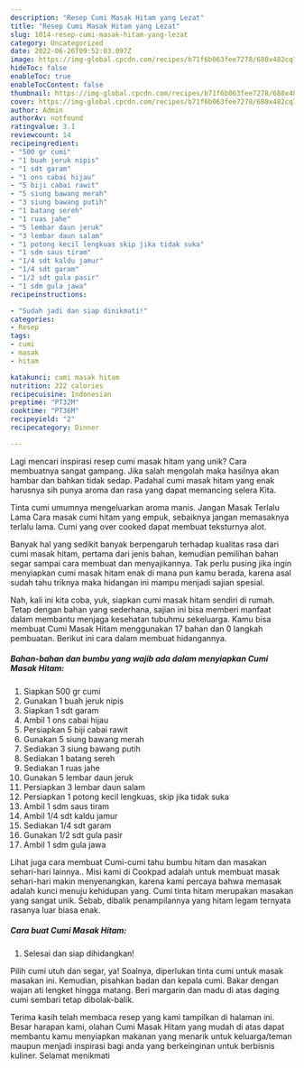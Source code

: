 ```yaml
---
description: "Resep Cumi Masak Hitam yang Lezat"
title: "Resep Cumi Masak Hitam yang Lezat"
slug: 1014-resep-cumi-masak-hitam-yang-lezat
category: Uncategorized
date: 2022-06-26T09:52:03.097Z
image: https://img-global.cpcdn.com/recipes/b71f6b063fee7278/680x482cq70/cumi-masak-hitam-foto-resep-utama.jpg
hideToc: false
enableToc: true
enableTocContent: false
thumbnail: https://img-global.cpcdn.com/recipes/b71f6b063fee7278/680x482cq70/cumi-masak-hitam-foto-resep-utama.jpg
cover: https://img-global.cpcdn.com/recipes/b71f6b063fee7278/680x482cq70/cumi-masak-hitam-foto-resep-utama.jpg
author: Admin
authorAv: notfound
ratingvalue: 3.1
reviewcount: 14
recipeingredient:
- "500 gr cumi"
- "1 buah jeruk nipis"
- "1 sdt garam"
- "1 ons cabai hijau"
- "5 biji cabai rawit"
- "5 siung bawang merah"
- "3 siung bawang putih"
- "1 batang sereh"
- "1 ruas jahe"
- "5 lembar daun jeruk"
- "3 lembar daun salam"
- "1 potong kecil lengkuas skip jika tidak suka"
- "1 sdm saus tiram"
- "1/4 sdt kaldu jamur"
- "1/4 sdt garam"
- "1/2 sdt gula pasir"
- "1 sdm gula jawa"
recipeinstructions:

- "Sudah jadi dan siap dinikmati!"
categories:
- Resep
tags:
- cumi
- masak
- hitam

katakunci: cumi masak hitam 
nutrition: 222 calories
recipecuisine: Indonesian
preptime: "PT32M"
cooktime: "PT36M"
recipeyield: "2"
recipecategory: Dinner

---
```





Lagi mencari inspirasi resep cumi masak hitam yang unik? Cara membuatnya sangat gampang. Jika salah mengolah maka hasilnya akan hambar dan bahkan tidak sedap. Padahal cumi masak hitam yang enak harusnya sih punya aroma dan rasa yang dapat memancing selera Kita.





Tinta cumi umumnya mengeluarkan aroma manis. Jangan Masak Terlalu Lama Cara masak cumi hitam yang empuk, sebaiknya jangan memasaknya terlalu lama. Cumi yang over cooked dapat membuat teksturnya alot.

Banyak hal yang sedikit banyak berpengaruh terhadap kualitas rasa dari cumi masak hitam, pertama dari jenis bahan, kemudian pemilihan bahan segar sampai cara membuat dan menyajikannya. Tak perlu pusing jika ingin menyiapkan cumi masak hitam enak di mana pun kamu berada, karena asal sudah tahu triknya maka hidangan ini mampu menjadi sajian spesial.






Nah, kali ini kita coba, yuk, siapkan cumi masak hitam sendiri di rumah. Tetap dengan bahan yang sederhana, sajian ini bisa memberi manfaat dalam membantu menjaga kesehatan tubuhmu sekeluarga. Kamu bisa membuat Cumi Masak Hitam menggunakan 17 bahan dan 0 langkah pembuatan. Berikut ini cara dalam membuat hidangannya.

<!--inarticleads1-->

##### Bahan-bahan dan bumbu yang wajib ada dalam menyiapkan Cumi Masak Hitam:

1. Siapkan 500 gr cumi
1. Gunakan 1 buah jeruk nipis
1. Siapkan 1 sdt garam
1. Ambil 1 ons cabai hijau
1. Persiapkan 5 biji cabai rawit
1. Gunakan 5 siung bawang merah
1. Sediakan 3 siung bawang putih
1. Sediakan 1 batang sereh
1. Sediakan 1 ruas jahe
1. Gunakan 5 lembar daun jeruk
1. Persiapkan 3 lembar daun salam
1. Persiapkan 1 potong kecil lengkuas, skip jika tidak suka
1. Ambil 1 sdm saus tiram
1. Ambil 1/4 sdt kaldu jamur
1. Sediakan 1/4 sdt garam
1. Gunakan 1/2 sdt gula pasir
1. Ambil 1 sdm gula jawa


Lihat juga cara membuat Cumi-cumi tahu bumbu hitam dan masakan sehari-hari lainnya.. Misi kami di Cookpad adalah untuk membuat masak sehari-hari makin menyenangkan, karena kami percaya bahwa memasak adalah kunci menuju kehidupan yang. Cumi tinta hitam merupakan masakan yang sangat unik. Sebab, dibalik penampilannya yang hitam legam ternyata rasanya luar biasa enak. 

<!--inarticleads2-->

##### Cara buat Cumi Masak Hitam:


1. Selesai dan siap dihidangkan!

Pilih cumi utuh dan segar, ya! Soalnya, diperlukan tinta cumi untuk masak masakan ini. Kemudian, pisahkan badan dan kepala cumi. Bakar dengan wajan ati lengket hingga matang. Beri margarin dan madu di atas daging cumi sembari tetap dibolak-balik. 

Terima kasih telah membaca resep yang kami tampilkan di halaman ini. Besar harapan kami, olahan Cumi Masak Hitam yang mudah di atas dapat membantu kamu menyiapkan makanan yang menarik untuk keluarga/teman maupun menjadi inspirasi bagi anda yang berkeinginan untuk berbisnis kuliner. Selamat menikmati
